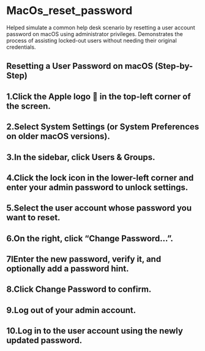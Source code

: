 # MacOs_reset_password
Helped simulate a common help desk scenario by resetting a user account password on macOS using administrator privileges. Demonstrates the process of assisting locked-out users without needing their original credentials.

## Resetting a User Password on macOS (Step-by-Step)

## 1.Click the Apple logo  in the top-left corner of the screen.

## 2.Select System Settings (or System Preferences on older macOS versions).

## 3.In the sidebar, click Users & Groups.

## 4.Click the lock icon in the lower-left corner and enter your admin password to unlock settings.

## 5.Select the user account whose password you want to reset.

## 6.On the right, click “Change Password…”.

## 7lEnter the new password, verify it, and optionally add a password hint.

## 8.Click Change Password to confirm.

## 9.Log out of your admin account.

## 10.Log in to the user account using the newly updated password.
